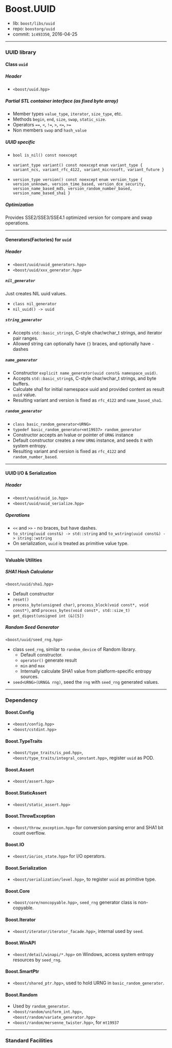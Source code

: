 # Boost.UUID

* lib: `boost/libs/uuid`
* repo: `boostorg/uuid`
* commit: `1c493350`, 2016-04-25

------
### UUID library

#### Class `uuid`

##### Header

* `<boost/uuid.hpp>`

##### Partial STL container interface (as fixed byte array)

* Member types `value_type`, `iterator`, `size_type`, etc.
* Methods `begin`, `end`, `size`, `swap`, `static_size`.
* Operators `==`, `<`, `!=`, `>`, `<=`, `>=`
* Non members `swap` and `hash_value`

##### UUID specific

* `bool is_nil() const noexcept`

* `variant_type variant() const noexcept`
  `enum variant_type { variant_ncs, variant_rfc_4122, variant_microsoft, variant_future }`

* `version_type version() const noexcept`
  `enum version_type { version_unknown, version_time_based, version_dce_security,
    version_name_based_md5, version_random_number_based, version_name_based_sha1 }`

##### Optimization

Provides SSE2/SSE3/SSE4.1 optimized version for compare and swap operations.

------
#### Generators(Factories) for `uuid`

##### Header

* `<boost/uuid/uuid_generators.hpp>`
* `<boost/uuid/xxx_generator.hpp>`

##### `nil_generator`

Just creates NIL uuid values.

* `class nil_generator`
* `nil_uuid() -> uuid`

##### `string_generator`

* Accepts `std::basic_string`s, C-style char/wchar_t strings, and iterator pair ranges.
* Allowed string can optionally have `{}` braces, and optionally have `-` dashes

##### `name_generator`

* Constructor `explicit name_generator(uuid const& namespace_uuid)`.
* Accepts `std::basic_string`s, C-style char/wchar_t strings, and byte buffers.
* Calculate sha1 for initial namespace uuid and provided content as result `uuid` value.
* Resulting variant and version is fixed as `rfc_4122` and `name_based_sha1`.

##### `random_generator`

* `class basic_random_generator<URNG>`
* `typedef basic_random_generator<mt19937> random_generator`
* Constructor accepts an lvalue or pointer of `URNG` instance
* Default constructor creates a new `URNG` instance, and seeds it with system entropy.
* Resulting variant and version is fixed as `rfc_4122` and `random_number_based`.

------
#### UUID I/O & Serialization

##### Header

* `<boost/uuid/uuid_io.hpp>`
* `<boost/uuid/uuid_serialize.hpp>`

##### Operations

* `<<` and `>>` - no braces, but have dashes.
* `to_string(uuid const&) -> std::string` and `to_wstring(uuid const&) -> string::wstring`
* On serialization, `uuid` is treated as primitive value type.

------
#### Valuable Utilities

##### SHA1 Hash Calculator

`<boost/uuid/sha1.hpp>`

* Default constructor
* `reset()`
* `process_byte(unsigned char)`, `process_block(void const*, void const*)`, and
  `process_bytes(void const*, std::size_t)`
* `get_digest(unsigned int (&)[5])`

##### Random Seed Generator

`<boost/uuid/seed_rng.hpp>`

* class `seed_rng`, similar to `random_device` of Random library.
  * Default constructor.
  * `operator()` generate result
  * `min` and `max`
  * Internally calculate SHA1 value from platform-specific entropy sources.
* `seed<URNG>(URNG& rng)`, seed the `rng` with `seed_rng` generated values.

------
### Dependency

#### Boost.Config

* `<boost/config.hpp>`
* `<boost/cstdint.hpp>`

#### Boost.TypeTraits

* `<boost/type_traits/is_pod.hpp>`, `<boost/type_traits/integral_constant.hpp>`, register `uuid` as POD.

#### Boost.Assert

* `<boost/assert.hpp>`

#### Boost.StaticAssert

* `<boost/static_assert.hpp>`

#### Boost.ThrowException

* `<boost/throw_exception.hpp>` for conversion parsing error and SHA1 bit count overflow.

#### Boost.IO

* `<boost/io/ios_state.hpp>` for I/O operators.

#### Boost.Serialization

* `<boost/serialization/level.hpp>`, to register `uuid` as primitive type.

#### Boost.Core

* `<boost/core/noncopyable.hpp>`, `seed_rng` generator class is non-copyable.

#### Boost.Iterator

* `<boost/iterator/iterator_facade.hpp>`, internal used by `seed`.

#### Boost.WinAPI

* `<boost/detail/winapi/*.hpp>` on Windows, access system entropy resources by `seed_rng`.

#### Boost.SmartPtr

* `<boost/shared_ptr.hpp>`, used to hold URNG in `basic_random_generator`.

#### Boost.Random

* Used by `random_generator`.
* `<boost/random/uniform_int.hpp>`, `<boost/random/variate_generator.hpp>`
* `<boost/random/mersenne_twister.hpp>`, for `mt19937`

------
### Standard Facilities

